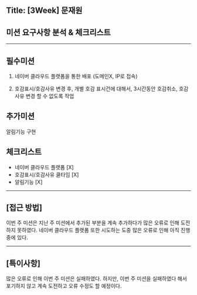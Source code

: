 ## Title: [3Week] 문재원

## 미션 요구사항 분석 & 체크리스트

---
## 필수미션
1. 네이버 클라우드 플랫폼을 통한 배포 (도메인X, IP로 접속)


2. 호감표시/호감사유 변경 후, 개별 호감 표시건에 대해서, 3시간동안 호감취소, 호감사유 변경 할 수 없도록 작업


## 추가미션
알림기능 구현

## 체크리스트
- 네이버 클라우드 플랫폼 [X]
- 호감표시/호감사유 쿨타임 [X]
- 알림기능 [X]
---
## **[접근 방법]**

이번 주 미션은 지난 주 미션에서 추가된 부분을
계속 추가하다가 많은 오류로 인해 도전하지 못하였다.
네이버 클라우드 플랫폼 또한 시도하는 도중 많은 오류로 인해 아직
진행중에 있다.

---

## **[특이사항]**

많은 오류로 인해 이번 주 미션은 실패하였다. 하지만, 이번 주 미션을
실패하였다 해서 포기하지 않고 계속 도전하고 오류 수정도 할 예정이다.